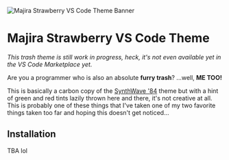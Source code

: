 ![Majira Strawberry VS Code Theme Banner](https://user-images.githubusercontent.com/94678583/178455337-6faed518-b393-4ca8-8ecb-b1b0ee2c1317.png)

# Majira Strawberry VS Code Theme

*This trash theme is still work in progress, heck, it's not even available yet in the VS Code Marketplace yet.*

Are you a programmer who is also an absolute **furry trash**? ...well, **ME TOO!**

This is basically a carbon copy of the [SynthWave '84](https://github.com/robb0wen/synthwave-vscode)
theme but with a hint of green and red tints lazily thrown here and there, it's not creative at all. This is probably one of these things that I've taken one of my two favorite things taken too far and hoping this doesn't get noticed...

## Installation

TBA lol
